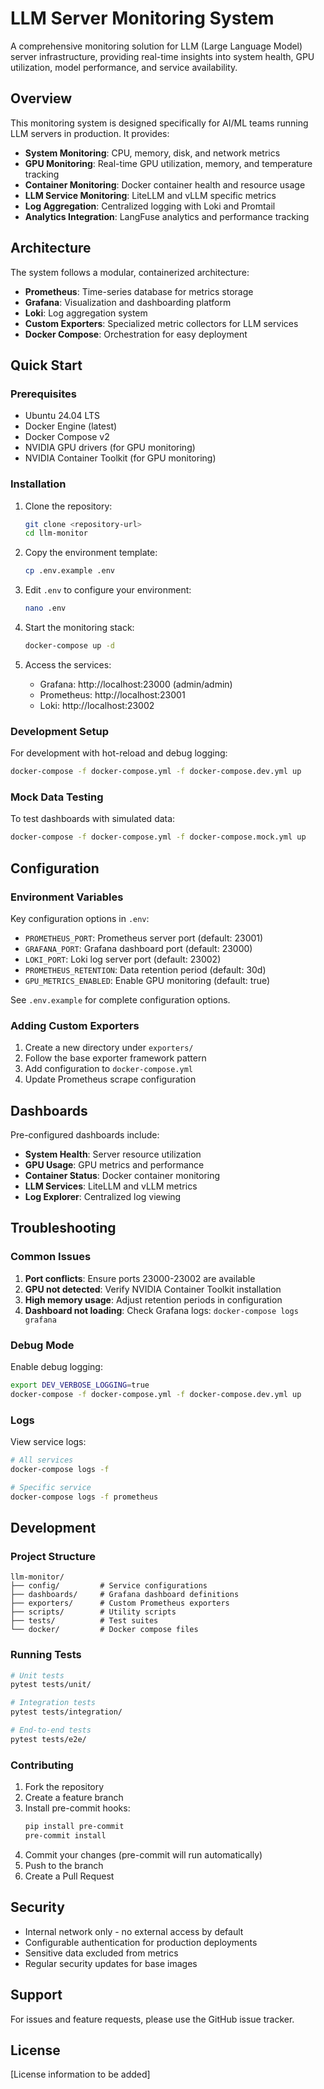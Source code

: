 # LLM Server Monitoring System

A comprehensive monitoring solution for LLM (Large Language Model) server infrastructure, providing real-time insights into system health, GPU utilization, model performance, and service availability.

## Overview

This monitoring system is designed specifically for AI/ML teams running LLM servers in production. It provides:

- **System Monitoring**: CPU, memory, disk, and network metrics
- **GPU Monitoring**: Real-time GPU utilization, memory, and temperature tracking
- **Container Monitoring**: Docker container health and resource usage
- **LLM Service Monitoring**: LiteLLM and vLLM specific metrics
- **Log Aggregation**: Centralized logging with Loki and Promtail
- **Analytics Integration**: LangFuse analytics and performance tracking

## Architecture

The system follows a modular, containerized architecture:

- **Prometheus**: Time-series database for metrics storage
- **Grafana**: Visualization and dashboarding platform
- **Loki**: Log aggregation system
- **Custom Exporters**: Specialized metric collectors for LLM services
- **Docker Compose**: Orchestration for easy deployment

## Quick Start

### Prerequisites

- Ubuntu 24.04 LTS
- Docker Engine (latest)
- Docker Compose v2
- NVIDIA GPU drivers (for GPU monitoring)
- NVIDIA Container Toolkit (for GPU monitoring)

### Installation

1. Clone the repository:
   ```bash
   git clone <repository-url>
   cd llm-monitor
   ```

2. Copy the environment template:
   ```bash
   cp .env.example .env
   ```

3. Edit `.env` to configure your environment:
   ```bash
   nano .env
   ```

4. Start the monitoring stack:
   ```bash
   docker-compose up -d
   ```

5. Access the services:
   - Grafana: http://localhost:23000 (admin/admin)
   - Prometheus: http://localhost:23001
   - Loki: http://localhost:23002

### Development Setup

For development with hot-reload and debug logging:

```bash
docker-compose -f docker-compose.yml -f docker-compose.dev.yml up
```

### Mock Data Testing

To test dashboards with simulated data:

```bash
docker-compose -f docker-compose.yml -f docker-compose.mock.yml up
```

## Configuration

### Environment Variables

Key configuration options in `.env`:

- `PROMETHEUS_PORT`: Prometheus server port (default: 23001)
- `GRAFANA_PORT`: Grafana dashboard port (default: 23000)
- `LOKI_PORT`: Loki log server port (default: 23002)
- `PROMETHEUS_RETENTION`: Data retention period (default: 30d)
- `GPU_METRICS_ENABLED`: Enable GPU monitoring (default: true)

See `.env.example` for complete configuration options.

### Adding Custom Exporters

1. Create a new directory under `exporters/`
2. Follow the base exporter framework pattern
3. Add configuration to `docker-compose.yml`
4. Update Prometheus scrape configuration

## Dashboards

Pre-configured dashboards include:

- **System Health**: Server resource utilization
- **GPU Usage**: GPU metrics and performance
- **Container Status**: Docker container monitoring
- **LLM Services**: LiteLLM and vLLM metrics
- **Log Explorer**: Centralized log viewing

## Troubleshooting

### Common Issues

1. **Port conflicts**: Ensure ports 23000-23002 are available
2. **GPU not detected**: Verify NVIDIA Container Toolkit installation
3. **High memory usage**: Adjust retention periods in configuration
4. **Dashboard not loading**: Check Grafana logs: `docker-compose logs grafana`

### Debug Mode

Enable debug logging:

```bash
export DEV_VERBOSE_LOGGING=true
docker-compose -f docker-compose.yml -f docker-compose.dev.yml up
```

### Logs

View service logs:

```bash
# All services
docker-compose logs -f

# Specific service
docker-compose logs -f prometheus
```

## Development

### Project Structure

```
llm-monitor/
├── config/         # Service configurations
├── dashboards/     # Grafana dashboard definitions
├── exporters/      # Custom Prometheus exporters
├── scripts/        # Utility scripts
├── tests/          # Test suites
└── docker/         # Docker compose files
```

### Running Tests

```bash
# Unit tests
pytest tests/unit/

# Integration tests
pytest tests/integration/

# End-to-end tests
pytest tests/e2e/
```

### Contributing

1. Fork the repository
2. Create a feature branch
3. Install pre-commit hooks:
   ```bash
   pip install pre-commit
   pre-commit install
   ```
4. Commit your changes (pre-commit will run automatically)
5. Push to the branch
6. Create a Pull Request

## Security

- Internal network only - no external access by default
- Configurable authentication for production deployments
- Sensitive data excluded from metrics
- Regular security updates for base images

## Support

For issues and feature requests, please use the GitHub issue tracker.

## License

[License information to be added]